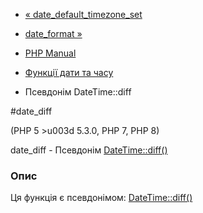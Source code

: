 - [« date_default_timezone_set](function.date-default-timezone-set.md)
- [date_format »](function.date-format.md)

- [PHP Manual](index.md)
- [Функції дати та часу](ref.datetime.md)
- Псевдонім DateTime::diff

#date_diff

(PHP 5 \>u003d 5.3.0, PHP 7, PHP 8)

date_diff - Псевдонім [DateTime::diff()](datetime.diff.md)

### Опис

Ця функція є псевдонімом: [DateTime::diff()](datetime.diff.md)
